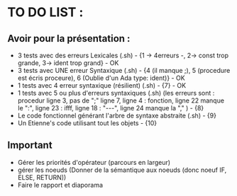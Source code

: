 # TO DO LIST :

## Avoir pour la présentation :

- 3 tests avec des erreurs Lexicales (.sh) - {1 -> 4erreurs -, 2-> const trop grande, 3-> ident trop grand} - OK
- 3 tests avec UNE erreur Syntaxique (.sh) - {4 (il manque ;), 5 (procedure est écris proceure), 6 (Oublie d'un Ada type: ident)} - OK
- 1 tests avec 4 erreur syntaxique (résilient) (.sh) - {7} - OK
- 1 tests avec 5 ou plus d'erreurs syntaxiques (.sh) (les erreurs sont : procedur ligne 3, pas de ";" ligne 7, ligne 4 : fonction, ligne 22 manque le ":", ligne 23 : ifff, ligne 18 : "---", ligne 24 manque la "," ) - {8}
- Le code fonctionnel générant l'arbre de syntaxe abstraite (.sh) - {9}
- Un Etienne's code utilisant tout les objets - {10}

## Important

- Gérer les priorités d'opérateur (parcours en largeur)
- gérer les noeuds (Donner de la sémantique aux noeuds (donc noeuf IF, ELSE, RETURN))
- Faire le rapport et diaporama